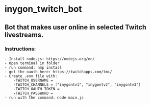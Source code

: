 # inygon_twitch_bot
## Bot that makes user online in selected Twitch livestreams.	
### Instructions:
	- Install node.js: https://nodejs.org/en/
	- Open terminal in folder
	- run command: nmp install
	- get the oauth here: https://twitchapps.com/tmi/
	- Create .env file with:
		-TWITCH_USERNAME = 
		-TWITCH_CHANNELS = ["inygontv1", "inygontv2", "inygontv3"]
		-TWITCH_OAUTH_TOKEN = 
		-TWITCH_PASSWORD =
	- run with the command: node main.js
	
	
